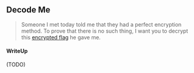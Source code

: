 ## Decode Me

> Someone I met today told me that they had a perfect encryption method. To prove that there is no such thing, I want you to decrypt this [encrypted flag](./fb26f2cf8d244f2b1177fd9dc67e977b3d2028f3_encrypted_flag.txt) he gave me.

#### WriteUp

(TODO)